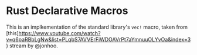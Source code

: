 # Rust Declarative Macros
This is an implkementation of the standard library's `vec!` macro, taken from [this]https://www.youtube.com/watch?v=q6paRBbLgNw&list=PLqbS7AVVErFiWDOAVrPt7aYmnuuOLYvOa&index=3) stream by @jonhoo.